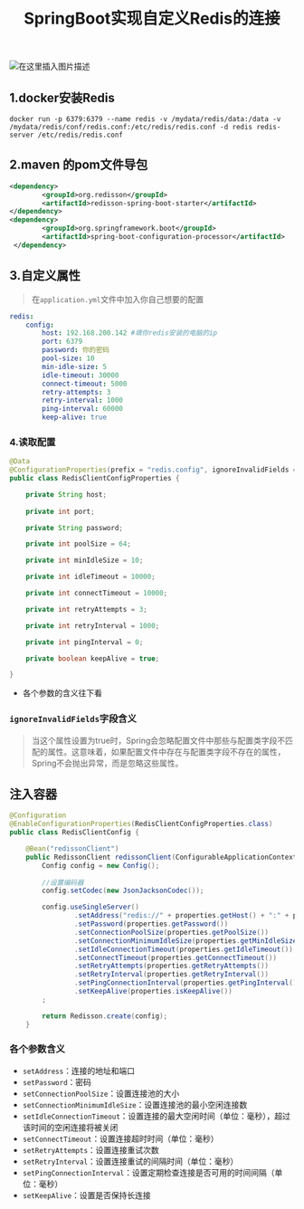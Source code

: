 ﻿---
title:  SpringBoot实现自定义Redis的连接
index: false
icon: bootstrap
category:
	- SpringBoot
	- Redis
---
<meta name="referrer" content="no-referrer"/>



![在这里插入图片描述](https://i-blog.csdnimg.cn/direct/abae74c583b0481bb98d841cf4419ac1.jpeg#pic_center)

## 1.docker安装Redis
```shell
docker run -p 6379:6379 --name redis -v /mydata/redis/data:/data -v /mydata/redis/conf/redis.conf:/etc/redis/redis.conf -d redis redis-server /etc/redis/redis.conf
```
## 2.maven 的pom文件导包
```xml
<dependency>
     	<groupId>org.redisson</groupId>
     	<artifactId>redisson-spring-boot-starter</artifactId>
</dependency>
<dependency>
        <groupId>org.springframework.boot</groupId>
        <artifactId>spring-boot-configuration-processor</artifactId>
 </dependency>
```
## 3.自定义属性
> 在`application.yml`文件中加入你自己想要的配置
```yml
redis:
	config:
		host: 192.168.200.142 #填你redis安装的电脑的ip
	  	port: 6379
	  	password: 你的密码
	  	pool-size: 10
	  	min-idle-size: 5
	  	idle-timeout: 30000
	  	connect-timeout: 5000
	  	retry-attempts: 3
	  	retry-interval: 1000
	  	ping-interval: 60000
	  	keep-alive: true
```
### 4.读取配置
```java
@Data
@ConfigurationProperties(prefix = "redis.config", ignoreInvalidFields = true)
public class RedisClientConfigProperties {

    private String host;
    
    private int port;

    private String password;

    private int poolSize = 64;

    private int minIdleSize = 10;

    private int idleTimeout = 10000;

    private int connectTimeout = 10000;

    private int retryAttempts = 3;

    private int retryInterval = 1000;

    private int pingInterval = 0;

    private boolean keepAlive = true;

}
```
- 各个参数的含义往下看
### `ignoreInvalidFields`字段含义
>当这个属性设置为true时，Spring会忽略配置文件中那些与配置类字段不匹配的属性。这意味着，如果配置文件中存在与配置类字段不存在的属性，Spring不会抛出异常，而是忽略这些属性。

## 注入容器
```java
@Configuration
@EnableConfigurationProperties(RedisClientConfigProperties.class)
public class RedisClientConfig {

    @Bean("redissonClient")
    public RedissonClient redissonClient(ConfigurableApplicationContext applicationContext, RedisClientConfigProperties properties) {
        Config config = new Config();
        
        //设置编码器
        config.setCodec(new JsonJacksonCodec());

        config.useSingleServer()
                .setAddress("redis://" + properties.getHost() + ":" + properties.getPort())
                .setPassword(properties.getPassword())
                .setConnectionPoolSize(properties.getPoolSize())
                .setConnectionMinimumIdleSize(properties.getMinIdleSize())
                .setIdleConnectionTimeout(properties.getIdleTimeout())
                .setConnectTimeout(properties.getConnectTimeout())
                .setRetryAttempts(properties.getRetryAttempts())
                .setRetryInterval(properties.getRetryInterval())
                .setPingConnectionInterval(properties.getPingInterval())
                .setKeepAlive(properties.isKeepAlive())
        ;

        return Redisson.create(config);
    }
```
### 各个参数含义
- `setAddress`：连接的地址和端口
- `setPassword`：密码
- `setConnectionPoolSize`：设置连接池的大小
- `setConnectionMinimumIdleSize`：设置连接池的最小空闲连接数
- `setIdleConnectionTimeout`：设置连接的最大空闲时间（单位：毫秒），超过该时间的空闲连接将被关闭
- `setConnectTimeout`：设置连接超时时间（单位：毫秒）
- `setRetryAttempts`：设置连接重试次数
- `setRetryInterval`：设置连接重试的间隔时间（单位：毫秒）
- `setPingConnectionInterval`：设置定期检查连接是否可用的时间间隔（单位：毫秒）
- `setKeepAlive`：设置是否保持长连接
